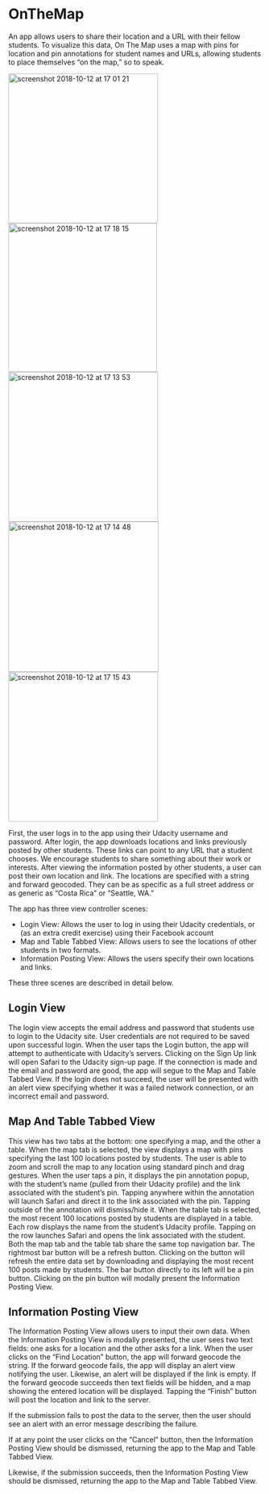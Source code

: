 # OnTheMap
An app allows users to share their location and a URL with their fellow students. To visualize this data, On The Map uses a map with pins for location and pin annotations for student names and URLs, allowing students to place themselves “on the map,” so to speak. 

<img width="297" alt="screenshot 2018-10-12 at 17 01 21" src="https://user-images.githubusercontent.com/28652344/46881170-95220c00-ce42-11e8-9464-0ebd00c98799.png"> <img width="295" alt="screenshot 2018-10-12 at 17 18 15" src="https://user-images.githubusercontent.com/28652344/46881252-de725b80-ce42-11e8-85aa-3393b9d43b92.png"> <img width="297" alt="screenshot 2018-10-12 at 17 13 53" src="https://user-images.githubusercontent.com/28652344/46881175-98b59300-ce42-11e8-839d-36c4b0449afc.png"> <img width="298" alt="screenshot 2018-10-12 at 17 14 48" src="https://user-images.githubusercontent.com/28652344/46881181-9bb08380-ce42-11e8-9fa9-31efe1ec9751.png"> <img width="297" alt="screenshot 2018-10-12 at 17 15 43" src="https://user-images.githubusercontent.com/28652344/46881183-9e12dd80-ce42-11e8-8cbb-c5c3ce0638f0.png">


First, the user logs in to the app using their Udacity username and password. After login, the app downloads locations and links previously posted by other students. These links can point to any URL that a student chooses. We encourage students to share something about their work or interests.
After viewing the information posted by other students, a user can post their own location and link. The locations are specified with a string and forward geocoded. They can be as specific as a full street address or as generic as “Costa Rica” or “Seattle, WA.”

The app has three view controller scenes:

- Login View: Allows the user to log in using their Udacity credentials, or (as an extra credit exercise) using their Facebook account
- Map and Table Tabbed View: Allows users to see the locations of other students in two formats.  
- Information Posting View: Allows the users specify their own locations and links.

These three scenes are described in detail below.

## Login View

The login view accepts the email address and password that students use to login to the Udacity site. User credentials are not required to be saved upon successful login.
When the user taps the Login button, the app will attempt to authenticate with Udacity’s servers.
Clicking on the Sign Up link will open Safari to the Udacity sign-up page.
If the connection is made and the email and password are good, the app will segue to the Map and Table Tabbed View.  If the login does not succeed, the user will be presented with an alert view specifying whether it was a failed network connection, or an incorrect email and password.


## Map And Table Tabbed View

This view has two tabs at the bottom: one specifying a map, and the other a table.
When the map tab is selected, the view displays a map with pins specifying the last 100 locations posted by students.
The user is able to zoom and scroll the map to any location using standard pinch and drag gestures.
When the user taps a pin, it displays the pin annotation popup, with the student’s name (pulled from their Udacity profile) and the link associated with the student’s pin.
Tapping anywhere within the annotation will launch Safari and direct it to the link associated with the pin. Tapping outside of the annotation will dismiss/hide it.
When the table tab is selected, the most recent 100 locations posted by students are displayed in a table. Each row displays the name from the student’s Udacity profile. Tapping on the row launches Safari and opens the link associated with the student.
Both the map tab and the table tab share the same top navigation bar.
The rightmost bar button will be a refresh button. Clicking on the button will refresh the entire data set by downloading and displaying the most recent 100 posts made by students.
The bar button directly to its left will be a pin button. Clicking on the pin button will modally present the Information Posting View.


## Information Posting View

The Information Posting View allows users to input their own data.
When the Information Posting View is modally presented, the user sees two text fields: one asks for a location and the other asks for a link.
When the user clicks on the “Find Location” button, the app will forward geocode the string. If the forward geocode fails, the app will display an alert view notifying the user. Likewise, an alert will be displayed if the link is empty.  If the forward geocode succeeds then text fields will be hidden, and a map showing the entered location will be displayed. Tapping the “Finish” button will post the location and link to the server.


If the submission fails to post the data to the server, then the user should see an alert with an error message describing the failure.


If at any point the user clicks on the “Cancel” button, then the Information Posting View should be dismissed, returning the app to the Map and Table Tabbed View.

Likewise, if the submission succeeds, then the Information Posting View should be dismissed, returning the app to the Map and Table Tabbed View.

